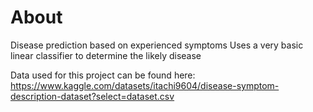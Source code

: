 # About
Disease prediction based on experienced symptoms
Uses a very basic linear classifier to determine the likely disease

Data used for this project can be found here:
https://www.kaggle.com/datasets/itachi9604/disease-symptom-description-dataset?select=dataset.csv

